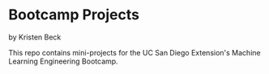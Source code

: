 # Bootcamp Projects

by Kristen Beck

This repo contains mini-projects for the UC San Diego Extension's Machine Learning Engineering Bootcamp.
